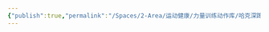 ```yaml
---
{"publish":true,"permalink":"/Spaces/2-Area/运动健康/力量训练动作库/哈克深蹲.md","created":"2025-07-29T23:04:11.804+08:00","modified":"2025-07-29T23:04:11.806+08:00","published":"2025-07-29T23:04:11.806+08:00","cssclasses":""}
---
```


